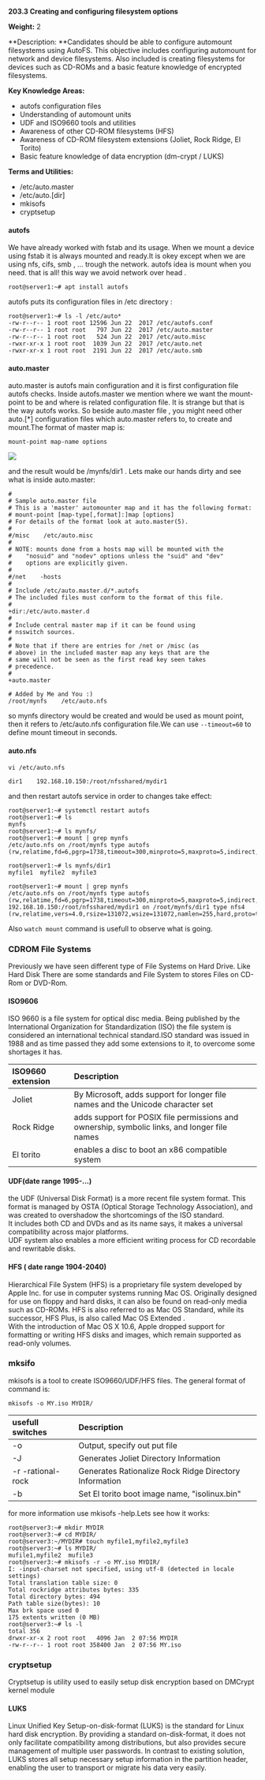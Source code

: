 **203.3 Creating and configuring filesystem options**

**Weight:** 2

**Description: **Candidates should be able to configure automount filesystems using AutoFS. This objective includes configuring automount for network and device filesystems. Also included is creating filesystems for devices such as CD-ROMs and a basic feature knowledge of encrypted filesystems.

**Key Knowledge Areas:**

* autofs configuration files
* Understanding of automount units
* UDF and ISO9660 tools and utilities
* Awareness of other CD-ROM filesystems \(HFS\)
* Awareness of CD-ROM filesystem extensions \(Joliet, Rock Ridge, El Torito\)
* Basic feature knowledge of data encryption \(dm-crypt / LUKS\)

**Terms and Utilities:**

* /etc/auto.master
* /etc/auto.\[dir\]
* mkisofs
* cryptsetup

#### autofs

We have already worked with fstab and its usage. When we mount a device using fstab it is always mounted and ready.It is okey except when we are using nfs, cifs, smb , ... trough the network. autofs idea is mount when you need. that is all! this way we avoid network over head .

```
root@server1:~# apt install autofs
```

autofs puts its configuration files in /etc directory :

```
root@server1:~# ls -l /etc/auto*
-rw-r--r-- 1 root root 12596 Jun 22  2017 /etc/autofs.conf
-rw-r--r-- 1 root root   797 Jun 22  2017 /etc/auto.master
-rw-r--r-- 1 root root   524 Jun 22  2017 /etc/auto.misc
-rwxr-xr-x 1 root root  1039 Jun 22  2017 /etc/auto.net
-rwxr-xr-x 1 root root  2191 Jun 22  2017 /etc/auto.smb
```

#### auto.master

auto.master is autofs main configuration and it is  first configuration file autofs checks. Inside autofs.master we mention where we want the mount-point to be and where is related configuration file. It is strange but that is the way autofs works. So beside auto.master file , you might need other auto.\[\*\] configuration files which auto.master refers to, to create and mount.The format of master map is:

```
mount-point map-name options
```

![](/assets/autofs.jpg)

and the result would be /mynfs/dir1 . Lets make our hands dirty and see what is inside auto.master:

```
#
# Sample auto.master file
# This is a 'master' automounter map and it has the following format:
# mount-point [map-type[,format]:]map [options]
# For details of the format look at auto.master(5).
#
#/misc    /etc/auto.misc
#
# NOTE: mounts done from a hosts map will be mounted with the
#    "nosuid" and "nodev" options unless the "suid" and "dev"
#    options are explicitly given.
#
#/net    -hosts
#
# Include /etc/auto.master.d/*.autofs
# The included files must conform to the format of this file.
#
+dir:/etc/auto.master.d
#
# Include central master map if it can be found using
# nsswitch sources.
#
# Note that if there are entries for /net or /misc (as
# above) in the included master map any keys that are the
# same will not be seen as the first read key seen takes
# precedence.
#
+auto.master

# Added by Me and You :)
/root/mynfs    /etc/auto.nfs
```

so mynfs directory would be created and would be used as mount point, then it refers to /etc/auto.nfs configuration file.We can use `--timeout=60` to define mount timeout in seconds.

#### auto.nfs

`vi /etc/auto.nfs`

```
dir1    192.168.10.150:/root/nfsshared/mydir1
```

and then restart autofs service in order to changes take effect:

```
root@server1:~# systemctl restart autofs  
root@server1:~# ls
mynfs
root@server1:~# ls mynfs/
root@server1:~# mount | grep mynfs
/etc/auto.nfs on /root/mynfs type autofs (rw,relatime,fd=6,pgrp=1738,timeout=300,minproto=5,maxproto=5,indirect,pipe_ino=25202)

root@server1:~# ls mynfs/dir1
myfile1  myfile2  myfile3

root@server1:~# mount | grep mynfs
/etc/auto.nfs on /root/mynfs type autofs (rw,relatime,fd=6,pgrp=1738,timeout=300,minproto=5,maxproto=5,indirect,pipe_ino=25202)
192.168.10.150:/root/nfsshared/mydir1 on /root/mynfs/dir1 type nfs4 (rw,relatime,vers=4.0,rsize=131072,wsize=131072,namlen=255,hard,proto=tcp,port=0,timeo=600,retrans=2,sec=sys,clientaddr=192.168.10.149,local_lock=none,addr=192.168.10.150)
```

Also `watch mount` command  is usefull to observe what is going.

### CDROM File Systems

Previously we have seen different type of File Systems on Hard Drive. Like Hard Disk There are some standards and File System to stores Files on CD-Rom or DVD-Rom.

#### ISO9606

ISO 9660 is a file system for optical disc media. Being published by the International Organization for Standardization \(ISO\) the file system is considered an international technical standard.ISO standard was issued in 1988 and as time passed they add some extensions to it, to overcome some shortages it has.

| ISO9660 extension | Description |
| :--- | :--- |
| Joliet | By Microsoft, adds support for longer file names and the Unicode character set |
| Rock Ridge | adds support for POSIX file permissions and ownership, symbolic links, and longer file names |
| El torito | enables a disc to boot an x86 compatible system |

#### UDF\(date range 1995-...\)

the UDF \(Universal Disk Format\) is a more recent file system format. This format is managed by OSTA \(Optical Storage Technology Association\), and was created to overshadow the shortcomings of the ISO standard.  
It includes both CD and DVDs and as its name says, it makes a universal compatibility across major platforms.  
UDF system also enables a more efficient writing process for CD recordable and rewritable disks.

#### HFS \( date range 1904-2040\)

Hierarchical File System \(HFS\) is a proprietary file system developed by Apple Inc. for use in computer systems running Mac OS. Originally designed for use on floppy and hard disks, it can also be found on read-only media such as CD-ROMs. HFS is also referred to as Mac OS Standard, while its successor, HFS Plus, is also called Mac OS Extended .  
With the introduction of Mac OS X 10.6, Apple dropped support for formatting or writing HFS disks and images, which remain supported as read-only volumes.

### mksifo

mkisofs is a tool to create ISO9660/UDF/HFS files. The general format of command is:

```
mkisofs -o MY.iso MYDIR/
```

| usefull switches | Description |
| :--- | :--- |
| -o | Output, specify out put file |
| -J | Generates Joliet Directory Information |
| -r   -rational-rock | Generates Rationalize Rock Ridge Directory Information |
| -b | Set El torito boot image name, "isolinux.bin" |

for more information use mkisofs -help.Lets see how it works:

```
root@server3:~# mkdir MYDIR
root@server3:~# cd MYDIR/
root@server3:~/MYDIR# touch myfile1,myfile2,myfile3
root@server3:~# ls MYDIR/
mufile1,myfile2  mufile3
root@server3:~# mkisofs -r -o MY.iso MYDIR/
I: -input-charset not specified, using utf-8 (detected in locale settings)
Total translation table size: 0
Total rockridge attributes bytes: 335
Total directory bytes: 494
Path table size(bytes): 10
Max brk space used 0
175 extents written (0 MB)
root@server3:~# ls -l
total 356
drwxr-xr-x 2 root root   4096 Jan  2 07:56 MYDIR
-rw-r--r-- 1 root root 358400 Jan  2 07:56 MY.iso
```

### cryptsetup

Cryptsetup is utility used to easily setup disk encryption based on DMCrypt kernel module



#### LUKS

Linux Unified Key Setup-on-disk-format \(LUKS\) is the standard for Linux hard disk encryption. By providing a standard on-disk-format, it does not only facilitate compatibility among distributions, but also provides secure management of multiple user passwords. In contrast to existing solution, LUKS stores all setup necessary setup information in the partition header, enabling the user to transport or migrate his data very easily.





